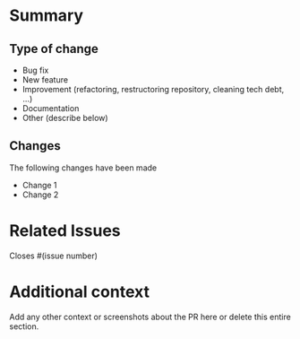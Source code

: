 # Summary

## Type of change

<!--Delete points that do not apply-->

- Bug fix
- New feature
- Improvement (refactoring, restructoring repository, cleaning tech debt, ...)
- Documentation
- Other (describe below)

## Changes
The following changes have been made

* Change 1
* Change 2

# Related Issues

Closes #(issue number)

# Additional context
Add any other context or screenshots about the PR here or delete this entire section.

